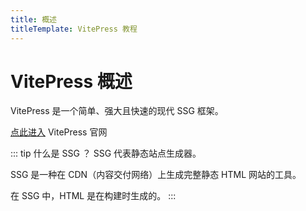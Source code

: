 ```yaml
---
title: 概述
titleTemplate: VitePress 教程
---
```


# VitePress 概述

VitePress 是一个简单、强大且快速的现代 SSG 框架。

[点此进入](https://vitepress.dev/) VitePress 官网

::: tip 什么是 SSG ？
SSG 代表静态站点生成器。

SSG 是一种在 CDN（内容交付网络）上生成完整静态 HTML 网站的工具。

在 SSG 中，HTML 是在构建时生成的。
:::
